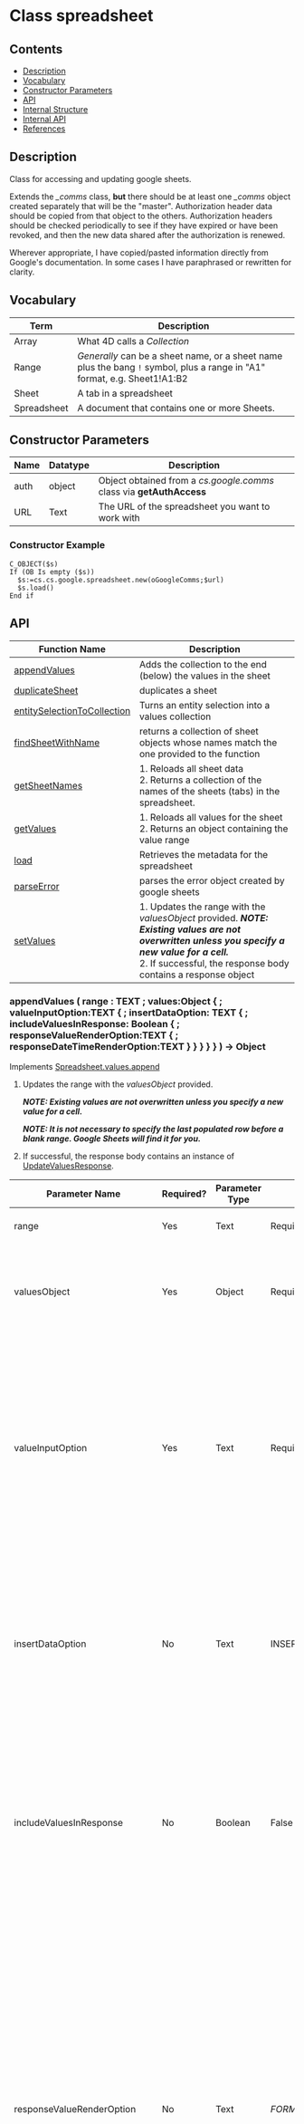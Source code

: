 # Class spreadsheet



## Contents

* [Description](#description)
* [Vocabulary](#vocabulary)
* [Constructor Parameters](#constructor-parameters)
* [API](#api)
* [Internal Structure](#internal-structure)
* [Internal API](#internal-api)
* [References](#references)




## Description
Class for accessing and updating google sheets.

Extends the *_comms* class, **but** there should be at least one *_comms* object created separately that will be the "master".  Authorization header data should be copied from that object to the others.  Authorization headers should be checked periodically to see if they have expired or have been revoked, and then the new data shared after the authorization is renewed.

Wherever appropriate, I have copied/pasted information directly from Google's documentation. In some cases I have paraphrased or rewritten for clarity.



## Vocabulary

Term | Description
-- | --
Array | What 4D calls a *Collection* 
Range | *Generally* can be a sheet name, or a sheet name plus the bang `!` symbol, plus a range in "A1" format, e.g. Sheet1!A1:B2 
Sheet | A tab in a spreadsheet
Spreadsheet | A document that contains one or more Sheets.



## Constructor Parameters

|Name|Datatype|Description|
|--|--|--|
|auth|object|Object obtained from a *cs.google.comms* class via **getAuthAccess** |
|URL|Text|The URL of the spreadsheet you want to work with|



### Constructor Example

```4d
C_OBJECT($s)
If (OB Is empty ($s))
  $s:=cs.cs.google.spreadsheet.new(oGoogleComms;$url)
  $s.load()
End if
```



## API

Function Name | Description
-- | --
[appendValues](#appendvalues) | Adds the collection to the end (below) the values in the sheet
[duplicateSheet](#duplicatesheet) | duplicates a sheet
[entitySelectionToCollection](#entityselectiontocollection) | Turns an entity selection into a values collection
[findSheetWithName](#findsheetwithname)| returns a collection of sheet objects whose names match the one provided to the function
[getSheetNames](#getsheetnames) | 1. Reloads all sheet data<br>2. Returns a collection of the names of the sheets (tabs) in the spreadsheet. 
[getValues](#getvalues)|1. Reloads all values for the sheet<br>2. Returns an object containing the value range
[load](#load) | Retrieves the metadata for the spreadsheet
[parseError](#parseerror) | parses the error object created by google sheets
[setValues](#setvalues) | 1. Updates the range with the *valuesObject* provided.  ***NOTE:  Existing values are not overwritten unless you specify a new value for a cell.***<br>2. If successful, the response body contains a response object




### appendValues ( range : TEXT ;  values:Object { ; valueInputOption:TEXT { ; insertDataOption: TEXT { ; includeValuesInResponse: Boolean { ; responseValueRenderOption:TEXT { ; responseDateTimeRenderOption:TEXT } } } } } ) -> Object <a name="appendvalues"></a>

Implements [Spreadsheet.values.append](https://developers.google.com/sheets/api/reference/rest/v4/spreadsheets.values/append)

1. Updates the range with the *valuesObject* provided.

   ***NOTE:  Existing values are not overwritten unless you specify a new value for a cell.***

   ***NOTE: It is not necessary to specify the last populated row before a blank range. Google Sheets will find it for you.***

2. If successful, the response body contains an instance of [UpdateValuesResponse](https://developers.google.com/sheets/api/reference/rest/v4/UpdateValuesResponse).

| Parameter Name               | Required? | Parameter Type | Default           | Description                                                  |
| ---------------------------- | --------- | -------------- | ----------------- | ------------------------------------------------------------ |
| range                        | Yes       | Text           | Required          | A range, in [A1 format](https://developers.google.com/sheets/api/guides/concepts#cell).  Only a single range may be entered. |
| valuesObject                 | Yes       | Object         | Required          | *All fields in the value object are optional*<br>{<br>  "range": string,<br>  "majorDimension":  [Dimension](https://developers.google.com/sheets/api/reference/rest/v4/Dimension),<br>  "values": [array]<br>} |
| valueInputOption             | Yes       | Text           | Required          | [How the input data should be interpreted.](https://developers.google.com/sheets/api/reference/rest/v4/ValueInputOption) <br>*RAW* - The values the user has entered will not be parsed and will be stored as-is.<br>*USER_ENTERED* - The values will be parsed as if the user typed them into the UI. Numbers will stay as numbers, but strings may be converted to numbers, dates, etc. following the same rules that are applied when entering text into a cell via the Google Sheets UI. |
| insertDataOption             | No        | Text           | INSERT_ROWS       | [How to handle rows that are not blank after **range**](https://developers.google.com/sheets/api/reference/rest/v4/spreadsheets.values/append#insertdataoption)<br>OVERWRITE - The new data overwrites existing data in the areas it is written. (Note: adding data to the end of the sheet will still insert new rows or columns so the data can be written.)<br>INSERT_ROWS - Rows are inserted for the new data. |
| includeValuesInResponse      | No        | Boolean        | False             | Determines if the update response should include the values of the cells that were updated. By default, responses do not include the updated values. If the range to write was larger than the range actually written, the response includes all values in the requested range (excluding trailing empty rows and columns). |
| responseValueRenderOption    | No        | Text           | *FORMATTED_VALUE* | Determines how values in the response should be rendered.<br>*FORMATTED_VALUE* - Values will be calculated & formatted in the reply according to the cell's formatting. Formatting is based on the spreadsheet's locale, not the requesting user's locale. For example, if `A1` is `1.23` and `A2` is `=A1` and formatted as currency, then `A2` would return `"$1.23"`.<br>*UNFORMATTED_VALUE* - Values will be calculated, but not formatted in the reply. For example, if `A1` is `1.23` and `A2` is `=A1` and formatted as currency, then `A2` would return the number `1.23`.<br>*FORMULA* - Values will not be calculated. The reply will include the formulas. For example, if `A1` is `1.23` and `A2` is `=A1` and formatted as currency, then A2 would return `"=A1"`. |
| responseDateTimeRenderOption | No        | Text           | *SERIAL_NUMBER*   | Determines how dates, times, and durations in the response should be rendered.  Ignored if *valueRenderOption* is *FORMATTED_VALUE*.<br>*SERIAL_NUMBER* - Instructs date, time, datetime, and duration fields to be output as doubles in "serial number" format, as popularized by Lotus 1-2-3. The whole number portion of the value (left of the decimal) counts the days since December 30th 1899. The fractional portion (right of the decimal) counts the time as a fraction of the day. For example, January 1st 1900 at noon would be 2.5, 2 because it's 2 days after December 30st 1899, and .5 because noon is half a day. February 1st 1900 at 3pm would be 33.625. This correctly treats the year 1900 as not a leap year.<br>*FORMATTED_STRING* - Instructs date, time, datetime, and duration fields to be output as strings in their given number format (which is dependent on the spreadsheet locale). |

The *majorDimension* is specified in the body



#### Return Object

An object with the following fields:

| Fieldname | Description                                                  |
| --------- | ------------------------------------------------------------ |
| status    | http status.  *200* means success                            |
| value     | If successful, it will contain an instance of [UpdateValuesResponse](https://developers.google.com/sheets/api/reference/rest/v4/UpdateValuesResponse) (see below).<br>If unsuccessful/error it will contain an error object. |



**value** subfields (assuming success)


| *value.*Fieldname      | Type                                                         | Description                                                  |
| ---------------------- | ------------------------------------------------------------ | ------------------------------------------------------------ |
| value.*spreadsheetId*  | String                                                       | The spreadsheet the updates were applied to.                 |
| value.*updatedRange*   | String                                                       | The range (in A1 notation) that updates were applied to.     |
| value.*updatedRows*    | Integer                                                      | The number of rows where at least one cell in the row was updated. |
| value.*updatedColumns* | Integer                                                      | The number of columns where at least one cell in the column was updated. |
| value.*updatedCells*   | Integer                                                      | The number of cells updated.                                 |
| value.*updatedData*    | object ([ValueRange](https://developers.google.com/sheets/api/reference/rest/v4/spreadsheets.values#ValueRange)) | The values of the cells after updates were applied. This is only included if the request's includeValuesInResponse field was true. |



#### Examples

Pull data from the sheet just so we get the range, which we need to specify when we append:

```4d
$ss.getValues($sheetName) // gets data from the sheet. It isn't necessary to find where the data ends and the blank rows begin in the range. Google Sheets will do that for you when you tell it to append.
$range:=$ss.sheetData.range
//<create the values object>
   $oValues := new Object ("range";$range) // for append, we can just put the existing sheet's range
   $coll := new Collection()
   $row := new Collection ()
   $row.push("Col1";"Col2";"Col3")
   $coll.push($row) // makes $coll[0] = $row thus making $coll a 2d "array" [0][0]="Col1", [0][1]="Col2" , [0][1]="Col3"
   $oValues.values=$coll
//</create the values object>
$oResult := $ss.appendValues ( $range ; $oValues ; "RAW" )
If ($oResult=Null)//fail
   $errorMessage:=$ss.parseError()
   return $errorMessage
End If
```



Example setting more query parameters:

```4d
$oResult := $ss.appendValues ( "Sheet1!A1:B2" ; $oValues ; "USER_ENTERED" ; "INSERT_ROWS" ; True ; "UNFORMATTED_VALUE" ; "FORMATTED_STRING")
If ($oResult#Null)
     //success
Else
   $errorMessage:=$ss.parseError()
   ALERT($errorMessage)
End If
```



Example grabbing the range from the sheet's data:

```4d
$oResult := $ss.appendValues ( $ss.sheetData.range ; $oValues ; "USER_ENTERED" ; "INSERT_ROWS" ; True ; "UNFORMATTED_VALUE" ; "FORMATTED_STRING")  // can get the range from the sheetData.range property.
If ($oResult#Null)
     //success
Else
   $errorMessage:=$ss.parseError()
   ALERT($errorMessage)
End If
```



### duplicateSheet ( sourceSheetID:INTEGER ; insertSheetIndex:INTEGER ; {newSheetID:INTEGER} ; {newSheetName:Text} ) -> object <a name="duplicatesheet"></a>

Implements [Batch Update](https://developers.google.com/sheets/api/guides/batchupdate) with a [Duplicate Sheet Request](https://developers.google.com/sheets/api/reference/rest/v4/spreadsheets/request#duplicatesheetrequest) to duplicate a sheet

|Parameters|Required?|Datatype|Description|
|--|--|--|--|
|sourceSheetId|Yes|Integer|The sheet to duplicate.|
|insertSheetIndex|Yes|Integer|The zero-based index where the new sheet should be inserted. The index of all sheets after this are incremented.|
|newSheetId|No|Integer|If set, the ID of the new sheet. If not set, an ID is chosen. If set, the ID must not conflict with any existing sheet ID. If set, it must be non-negative.|
|newSheetName|No|Text|The name of the new sheet. If empty, a new name is chosen for you.|



#### Return object:

* If no matches are found for *sheetName*, **$0** will have the following structure:

  ```
  .success : False
  .message : "No match."
  .matches : Null
  ```

* If one match is found, the sheet will be duplicated, and **$0** will have the following structure, [including a sheetsProperties object](https://developers.google.com/sheets/api/reference/rest/v4/spreadsheets/sheets#SheetProperties):
 ```
  .success 										        : True
  .message 										        : ""
  .result 										          : (Object)
  	.status										          : http status (200)
  	.value									          	: (Object)
  		.replies							          	: (Collection)
  		   [0..n]
  		      .duplicateSheet	    	      : (Object)
  		         .properties	    	      : (Object)
  		            .gridProperties       : (Object)
  		               .columnCount       : integer
  		               .frozenColumnCount : integer
  		               .rowCount          : integer
  		            .index                : integer
  		            .sheetID							: integer
  		            .sheetType						: text (e.g. "GRID")
  		            .title								: text
  		.spreadsheetID                    : text
 ```


#### Example:

```4d
$s.duplicateSheet($sheetID;$index;;$part.Part_Number)
```



### entitySelectionToCollection ( $entitySelection : 4D.EntitySelection ; $attributes : Collection ) -> collection <a name="entityselectiontocollection"></a>

Accepts an entity selection, and returns a collection of values, i.e. a collection that only consists of row and column values, with no object properties. This format is appropriate for use where **values** are called for.

Parameters | Required | Description
-- | -- | --
entitySelection | True | The entity selection to extract values from. The values are extracted in the order passed to the function
attributes | True | The attributes (columns) to be extracted, in order.



#### Example

```4d
$es:=ds.someTable.all().orderBy("someField")
$columnNames:=new Collection ("ID";"name";"description")
$valuesCollection:=$s.entitySelectionToCollection($es;$columnNames) // will return a collection like [["1","Pen","For writing"]["2","Paper","For writing"]]
```




### findSheetWithName (sheetName:TEXT) -> collection <a name="findsheetwithname"></a>

Returns a collection of sheet (tab) objects that have the name *sheetName*
[with the following properties](https://developers.google.com/sheets/api/samples/sheet#determine_sheet_id_and_other_properties)

```
.gridProperties    : object
   .rowCount       : number of rows
   .columnCount    : number of columns
   .frozenRowCount : number of frozen rows
.index             : integer - position of the sheet (tab) in the spreadsheet
.sheetID           : id used to reference the sheet
.sheetType         : (add when you find out)
.title             : name of the sheet
```



### getSheetNames () -> sheetNames : collection <a name="getsheetnames"></a>

1. Reloads all sheet data
2. Returns a collection with the names of the sheets (tabs) in the spreadsheet.

|Property|Description|
|--|--|
|length|0..n - number of values in the collection|
|0..(length-1)|Collection indicies start at 0 and run to `length-1`.  Each element in the collection is the name of a sheet (tab)|



### getValues (range:TEXT {; majorDimension:TEXT ; valueRenderOption:TEXT ; dateTimeRenderOption:TEXT}) -> object<a name="getvalues"></a>

Implements [Spreadsheet.values.get](https://developers.google.com/sheets/api/reference/rest/v4/spreadsheets.values/get)

1. Reloads all cell values
2. Returns an object containing a [valueRange](https://developers.google.com/sheets/api/reference/rest/v4/spreadsheets.values#ValueRange) from a spreadsheet. The caller must specify the spreadsheet ID and a range.

|Parameter Name|Required?|Parameter Type|Default|Description|
|--|--|--|--|--|
|rangeString|Yes|Text|Yes|A range, in A1 format.  Only a single range may be entered.|
|majorDimension|No|Text|*DIMENSION_UNSPECIFIED*|*DIMENSION_UNSPECIFIED* - The default value, do not use.<br>*ROWS* - Operates on the rows of a sheet.<br>*COLUMNS* - Operates on the columns of a sheet *(as if it is transposed)*.|
|valueRenderOption|No|Text|*FORMATTED_VALUE*|*FORMATTED_VALUE* - Values will be calculated & formatted in the reply according to the cell's formatting. Formatting is based on the spreadsheet's locale, not the requesting user's locale. For example, if A1 is 1.23 and A2 is =A1 and formatted as currency, then A2 would return "$1.23".<br>*UNFORMATTED_VALUE* - Values will be calculated, but not formatted in the reply. For example, if A1 is 1.23 and A2 is =A1 and formatted as currency, then A2 would return the number 1.23.<br>*FORMULA* - Values will not be calculated. The reply will include the formulas. For example, if A1 is 1.23 and A2 is =A1 and formatted as currency, then A2 would return "=A1".<BR>**Note:** You cannot combine options. Thus if you use *FORMULA*, numbers that you intended to be used as strings, such as values with leading zeroes will be evaluated as if they are numbers, so leading zeroes will be removed. String escaping via `'` will be stripped.|
|dateTimeRenderOption|No|Text|*SERIAL_NUMBER*| Ignored if *valueRenderOption* is *FORMATTED_VALUE*.<br>*SERIAL_NUMBER* - Instructs date, time, datetime, and duration fields to be output as doubles in "serial number" format, as popularized by Lotus 1-2-3. The whole number portion of the value (left of the decimal) counts the days since December 30th 1899. The fractional portion (right of the decimal) counts the time as a fraction of the day. For example, January 1st 1900 at noon would be 2.5, 2 because it's 2 days after December 30st 1899, and .5 because noon is half a day. February 1st 1900 at 3pm would be 33.625. This correctly treats the year 1900 as not a leap year.<br>*FORMATTED_STRING* - Instructs date, time, datetime, and duration fields to be output as strings in their given number format (which is dependent on the spreadsheet locale).|



#### Return object:

The object contains a [valueRange](https://developers.google.com/sheets/api/reference/rest/v4/spreadsheets.values#ValueRange)

|Field|Contents|Description|
|--|--|--|
|"range"|String|The range the values cover, in A1 notation. For output, this range indicates the entire requested range, even though the values will exclude trailing rows and columns. When appending values, this field represents the range to search for a table, after which values will be appended.|
|"majorDimension"|**ROWS**<br>**COLUMNS**|The major dimension of the values.  For output, if the spreadsheet data is: A1=1,B1=2,A2=3,B2=4, then requesting range=A1:B2,majorDimension=ROWS will return [[1,2],[3,4]], whereas requesting range=A1:B2,majorDimension=COLUMNS will return [[1,3],[2,4]].|
|"values"|array ([ListValue](https://developers.google.com/protocol-buffers/docs/reference/google.protobuf#google.protobuf.ListValue) format)|The data that was read or to be written. This is an array of arrays, the outer array representing all the data and each inner array representing a major dimension. Each item in the inner array corresponds with one cell.<br>**For output, empty trailing rows and columns will not be included.**|



#### Examples:

```4d
$oValues:=$ss.getValues("Sheet1!A1:B4")
For ($row; 1; $oValues.values.length-1)
   For ($col; 1; $oValues.values[$row].length-1)
      If ($oValues.values[$row][$col]="1")
			   ALERT ( "Value is 1." )
			End if
   End for
End for
```
```4d
$oValues:=$ss.getValues("Sheet1!A1:B2";"ROWS";"UNFORMATTED_VALUE";"FORMATTED_STRING")
```



### load ( { range:TEXT ; includeGridData:Boolean } ) -> Object <a name = "load"></a>

Implements [Spreadsheets.get](https://developers.google.com/sheets/api/reference/rest/v4/spreadsheets/get#body.QUERY_PARAMETERS.ranges)

Returns the spreadsheet at the given ID. The caller must specify the spreadsheet ID.
By default, data within grids will not be returned. You can include grid data one of two ways:
  1. Specify a field mask listing your desired fields using the fields URL parameter in HTTP
  2. Set the includeGridData URL parameter to true. If a field mask is set, the includeGridData parameter is ignored
For large spreadsheets, it is recommended to retrieve only the specific fields of the spreadsheet that you want.
To retrieve only subsets of the spreadsheet, use the ranges URL parameter. Multiple ranges can be specified. Limiting the range will return only the portions of the spreadsheet that intersect the requested ranges. Ranges are specified using A1 notation.

#### Parameters

|Parameter Name|Required?|Parameter Type|Default|Description|
|--|--|--|--|--|
|range|No|Text|Null|A range, in A1 format.  Multiple ranges can be separated with commas|
|includeGridData|No|Boolean|False|Specify whether to include grid data|

#### Return Object
An object with the following fields:

|Fieldname|Description|
|--|--|
|status|http status.  *200* means success|
|value|If successful, the response body contains an instance of [Spreadsheet](https://developers.google.com/sheets/api/reference/rest/v4/spreadsheets#Spreadsheet).<br> If unsuccessful/error it will contain an error object.|

**value subfields (assuming success)**

|*value.*Fieldname|Type|Description|
|--|--|--|
|value.*spreadsheetId*|string|The ID of the spreadsheet.|
|value.*properties*|object|[Overall properties of a spreadsheet.](https://developers.google.com/sheets/api/reference/rest/v4/spreadsheets#SpreadsheetProperties)|
|value.*sheets*|object|[The sheets that are part of a spreadsheet.](https://developers.google.com/sheets/api/reference/rest/v4/spreadsheets/sheets#Sheet)|
|value.*namedRanges*|object|[The named ranges defined in a spreadsheet.](https://developers.google.com/sheets/api/reference/rest/v4/spreadsheets#NamedRange)|
|value.*spreadsheetUrl*|string|The url of the spreadsheet.|
|value.*developerMetadata*|object|[The developer metadata associated with a spreadsheet.](https://developers.google.com/sheets/api/reference/rest/v4/spreadsheets.developerMetadata#DeveloperMetadata)|

#### Examples
```4d
$oSheetData:=$ss.load("Sheet1") `This is a valid range for loading, but not for updating.
If ($oResult#Null)
     //success
Else
   $errorMessage:=$ss.parseError()
   ALERT($errorMessage)
End If
```
```4d
$oResult:=$ss.load("Sheet1!A1:B2, Sheet2!B:B")
If ($oResult#Null)
     //success
Else
   $errorMessage:=$ss.parseError()
   ALERT($errorMessage)
End If

```
```4d
$oResult:=$ss.load(;True)`This is a valid range for loading, but not for updating.
If ($oResult#Null)
     //success
Else
   $errorMessage:=$ss.parseError()
   ALERT($errorMessage)
End If

```



### parseError() <a name="parseerror"></a>

Parses an (undocumented) Error Object as a multiple-line text variable

Currently, those lines are:
**Code:**
**Status:**
**Message:**

#### Example:
```4d
$oResult:=$ss.load("Sheet1")
If ($oResult#Null)
     //success
Else
   $errorMessage:=$ss.parseError()
   ALERT($errorMessage)
End If
```



### setValues (range:TEXT ;  values:Object {;valueInputOption:TEXT ; includeValuesInResponse: Boolean ; responseValueRenderOption:TEXT; responseDateTimeRenderOption:TEXT}) -> Object <a name="setvalues"></a>
Implements [Spreadsheet.values.update](https://developers.google.com/sheets/api/reference/rest/v4/spreadsheets.values/update)

1. Updates the range with the *valuesObject* provided.  ***NOTE:  Existing values are not overwritten unless you specify a new value for a cell.***
2. If successful, the response body contains an instance of [UpdateValuesResponse](https://developers.google.com/sheets/api/reference/rest/v4/UpdateValuesResponse).

|Parameter Name|Required?|Parameter Type|Default|Description|
|--|--|--|--|--|
|range|Yes|Text|Required|A range, in A1 format.  Only a single range may be entered.|
|valuesObject|Yes|Object|Required|*All fields in the value object are optional*<br>{<br>  "range": string,<br>  "majorDimension":  [Dimension](https://developers.google.com/sheets/api/reference/rest/v4/Dimension),<br>  "values": [array]<br>}|
|valueInputOption|Yes|Text|Required|How the input data should be interpreted. <br>*RAW* - The values the user has entered will not be parsed and will be stored as-is.<br>*USER_ENTERED* - The values will be parsed as if the user typed them into the UI. Numbers will stay as numbers, but strings may be converted to numbers, dates, etc. following the same rules that are applied when entering text into a cell via the Google Sheets UI.|
|includeValuesInResponse|No|Boolean|False|Determines if the update response should include the values of the cells that were updated. By default, responses do not include the updated values. If the range to write was larger than the range actually written, the response includes all values in the requested range (excluding trailing empty rows and columns).|
|responseValueRenderOption|No|Text|*FORMATTED_VALUE*|Determines how values in the response should be rendered.<br>*FORMATTED_VALUE* - Values will be calculated & formatted in the reply according to the cell's formatting. Formatting is based on the spreadsheet's locale, not the requesting user's locale. For example, if `A1` is `1.23` and `A2` is `=A1` and formatted as currency, then `A2` would return `"$1.23"`.<br>*UNFORMATTED_VALUE* - Values will be calculated, but not formatted in the reply. For example, if `A1` is `1.23` and `A2` is `=A1` and formatted as currency, then `A2` would return the number `1.23`.<br>*FORMULA* - Values will not be calculated. The reply will include the formulas. For example, if `A1` is `1.23` and `A2` is `=A1` and formatted as currency, then A2 would return `"=A1"`.|
|responseDateTimeRenderOption|No|Text|*SERIAL_NUMBER*| Determines how dates, times, and durations in the response should be rendered.  Ignored if *valueRenderOption* is *FORMATTED_VALUE*.<br>*SERIAL_NUMBER* - Instructs date, time, datetime, and duration fields to be output as doubles in "serial number" format, as popularized by Lotus 1-2-3. The whole number portion of the value (left of the decimal) counts the days since December 30th 1899. The fractional portion (right of the decimal) counts the time as a fraction of the day. For example, January 1st 1900 at noon would be 2.5, 2 because it's 2 days after December 30st 1899, and .5 because noon is half a day. February 1st 1900 at 3pm would be 33.625. This correctly treats the year 1900 as not a leap year.<br>*FORMATTED_STRING* - Instructs date, time, datetime, and duration fields to be output as strings in their given number format (which is dependent on the spreadsheet locale).|

The *majorDimension* is specified in the body

#### Return Object
An object with the following fields:

|Fieldname|Description|
|--|--|
|status|http status.  *200* means success|
|value|If successful, it will contain an instance of [UpdateValuesResponse](https://developers.google.com/sheets/api/reference/rest/v4/UpdateValuesResponse) (see below).<br> If unsuccessful/error it will contain an error object.|

**value subfields (assuming success)**

|*value.*Fieldname|Type|Description|
|--|--|--|
|value.*spreadsheetId*|String|The spreadsheet the updates were applied to.|
|value.*updatedRange*|String|The range (in A1 notation) that updates were applied to.|
|value.*updatedRows*|Integer|The number of rows where at least one cell in the row was updated.|
|value.*updatedColumns*|Integer|The number of columns where at least one cell in the column was updated.|
|value.*updatedCells*|Integer|The number of cells updated.|
|value.*updatedData*|object ([ValueRange](https://developers.google.com/sheets/api/reference/rest/v4/spreadsheets.values#ValueRange))|The values of the cells after updates were applied. This is only included if the request's includeValuesInResponse field was true.|

#### Examples
```4d
$oResult:=$ss.setValues("Sheet1!A1:B4";$oValues)
If ($oResult#Null)
     //success
Else
   $errorMessage:=$ss.parseError()
   ALERT($errorMessage)
End If
```
```4d
$oResult:=$ss.setValues("Sheet1!A1:B2";$oValues;"USER_ENTERED";True;"UNFORMATTED_VALUE";"FORMATTED_STRING")
If ($oResult#Null)
     //success
Else
   $errorMessage:=$ss.parseError()
   ALERT($errorMessage)
End If
```

```4d
$oResult:=$ss.setValues($ss.sheetData.range;$oValues;"USER_ENTERED";True;"UNFORMATTED_VALUE";"FORMATTED_STRING")  // can get the range from the sheetData.range property.
If ($oResult#Null)
     //success
Else
   $errorMessage:=$ss.parseError()
   ALERT($errorMessage)
End If
```



## Internal Structure



#### None of the information in this section is necessary to use the class.  This is for developers who may want to modify the class and submit a PR to the repo.



### Internal Properties

|Field|Description|
|--|--|
|spreadsheetID|The part of the URL after /spreadsheets/d/|
|endpoint|the base url for the API to use|
|status|http status of the request|
|sheetData|the object returned from google|



## Internal API



### _batchUpdate (request:object ; includeSpreadsheetInResponse:boolean ; responseRanges:string ; responseIncludeGridData:boolean) -> object

***NOTE:  At this time, only the request parameter is implemented***

Sends

`POST https://sheets.googleapis.com/v4/spreadsheets/{spreadsheetId}:batchUpdate`

The request body contains data with the following structure:

```
		{
		 "requests": [
		  {
		   object (Request)
		  }
		 ],
		 "includeSpreadsheetInResponse": boolean,
		 "responseRanges": [
		  string
		 ],
		 "responseIncludeGridData": boolean
		}
```

#### References

* https://developers.google.com/sheets/api/guides/batchupdate

* https://developers.google.com/sheets/api/reference/rest/v4/spreadsheets/batchUpdate

* https://developers.google.com/sheets/api/reference/rest/v4/spreadsheets/request

  

### _getSheetIDFromURL ( url:TEXT ) -> Text

Grabs the part of the url where the ID of the current sheet (tab) lives



### \_getSpreadsheetIDFromURL ( url:TEXT ) -> Text
Grabs the part of the url where the current spreadsheet lives.  I'm not sure why we have this any longer, since none of the API requires it.



### \_loadIfNotLoaded () -> Boolean
Loads the spreadsheet data with default options if the spreadsheet has not been loaded yet.



### _http ( http_method:TEXT ; url:TEXT; body:TEXT; header:object )

Overrides to ***cs.google._comms._http***: if it gets a specific error that makes it suspect that the token has expired, it force-refreshes the token and then tries again.



### \_queryRange (range:TEXT) -> Text
Builds a range query string in A1 format for use in calls from the class



## References
https://developers.google.com/sheets/api/reference/rest
